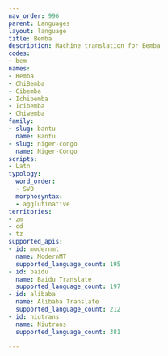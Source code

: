 ```yaml
---
nav_order: 996
parent: Languages
layout: language
title: Bemba
description: Machine translation for Bemba
codes:
- bem
names:
- Bemba
- ChiBemba
- Cibemba
- Ichibemba
- Icibemba
- Chiwemba
family:
- slug: bantu
  name: Bantu
- slug: niger-congo
  name: Niger-Congo
scripts:
- Latn
typology:
  word_order:
  - SVO
  morphosyntax:
  - agglutinative
territories:
- zm
- cd
- tz
supported_apis:
- id: modernmt
  name: ModernMT
  supported_language_count: 195
- id: baidu
  name: Baidu Translate
  supported_language_count: 197
- id: alibaba
  name: Alibaba Translate
  supported_language_count: 212
- id: niutrans
  name: Niutrans
  supported_language_count: 381

---
```


